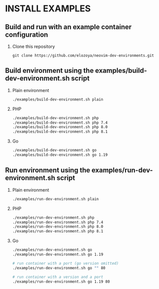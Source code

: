 # INSTALL EXAMPLES

## Build and run with an example container configuration

1. Clone this repository
    ```
    git clone https://github.com/elozoya/neovim-dev-environments.git
    ```

## Build environment using the examples/build-dev-environment.sh script

1. Plain environment
    ```sh
    ./examples/build-dev-environment.sh plain
    ```
2. PHP
    ```sh
    ./examples/build-dev-environment.sh php
    ./examples/build-dev-environment.sh php 7.4
    ./examples/build-dev-environment.sh php 8.0
    ./examples/build-dev-environment.sh php 8.1
    ```
3. Go
    ```sh
    ./examples/build-dev-environment.sh go
    ./examples/build-dev-environment.sh go 1.19
    ```

## Run environment using the examples/run-dev-environment.sh script

1. Plain environment
    ```sh
    ./examples/run-dev-environment.sh plain
    ```
2. PHP
    ```sh
    ./examples/run-dev-environment.sh php
    ./examples/run-dev-environment.sh php 7.4
    ./examples/run-dev-environment.sh php 8.0
    ./examples/run-dev-environment.sh php 8.1
    ```
3. Go
    ```sh
    ./examples/run-dev-environment.sh go
    ./examples/run-dev-environment.sh go 1.19

    # run container with a port (go version omitted)
    ./examples/run-dev-environment.sh go "" 80

    # run container with a version and a port
    ./examples/run-dev-environment.sh go 1.19 80
    ```
